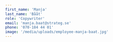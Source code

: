 ```yaml
---
first_name: 'Manja'
last_name: 'Bååt'
role: 'Copywriter'
email: 'manja.baat@strateg.se'
phone: '070-184 44 01'
image: '/media/uploads/employee-manja-baat.jpg'
---
```

